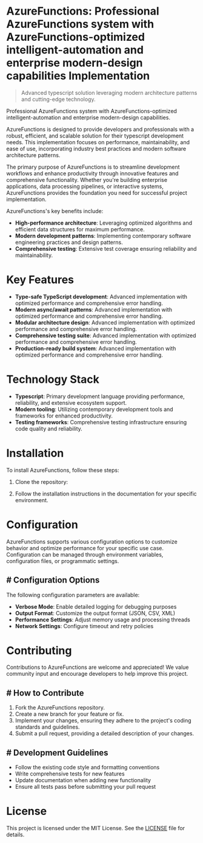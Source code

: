 <!-- fallback_AzureFunctions_20251001223940_69007 -->

# AzureFunctions: Professional AzureFunctions system with AzureFunctions-optimized intelligent-automation and enterprise modern-design capabilities Implementation
> Advanced typescript solution leveraging modern architecture patterns and cutting-edge technology.

Professional AzureFunctions system with AzureFunctions-optimized intelligent-automation and enterprise modern-design capabilities.

AzureFunctions is designed to provide developers and professionals with a robust, efficient, and scalable solution for their typescript development needs. This implementation focuses on performance, maintainability, and ease of use, incorporating industry best practices and modern software architecture patterns.

The primary purpose of AzureFunctions is to streamline development workflows and enhance productivity through innovative features and comprehensive functionality. Whether you're building enterprise applications, data processing pipelines, or interactive systems, AzureFunctions provides the foundation you need for successful project implementation.

AzureFunctions's key benefits include:

* **High-performance architecture**: Leveraging optimized algorithms and efficient data structures for maximum performance.
* **Modern development patterns**: Implementing contemporary software engineering practices and design patterns.
* **Comprehensive testing**: Extensive test coverage ensuring reliability and maintainability.

# Key Features

* **Type-safe TypeScript development**: Advanced implementation with optimized performance and comprehensive error handling.
* **Modern async/await patterns**: Advanced implementation with optimized performance and comprehensive error handling.
* **Modular architecture design**: Advanced implementation with optimized performance and comprehensive error handling.
* **Comprehensive testing suite**: Advanced implementation with optimized performance and comprehensive error handling.
* **Production-ready build system**: Advanced implementation with optimized performance and comprehensive error handling.

# Technology Stack

* **Typescript**: Primary development language providing performance, reliability, and extensive ecosystem support.
* **Modern tooling**: Utilizing contemporary development tools and frameworks for enhanced productivity.
* **Testing frameworks**: Comprehensive testing infrastructure ensuring code quality and reliability.

# Installation

To install AzureFunctions, follow these steps:

1. Clone the repository:


2. Follow the installation instructions in the documentation for your specific environment.

# Configuration

AzureFunctions supports various configuration options to customize behavior and optimize performance for your specific use case. Configuration can be managed through environment variables, configuration files, or programmatic settings.

## # Configuration Options

The following configuration parameters are available:

* **Verbose Mode**: Enable detailed logging for debugging purposes
* **Output Format**: Customize the output format (JSON, CSV, XML)
* **Performance Settings**: Adjust memory usage and processing threads
* **Network Settings**: Configure timeout and retry policies

# Contributing

Contributions to AzureFunctions are welcome and appreciated! We value community input and encourage developers to help improve this project.

## # How to Contribute

1. Fork the AzureFunctions repository.
2. Create a new branch for your feature or fix.
3. Implement your changes, ensuring they adhere to the project's coding standards and guidelines.
4. Submit a pull request, providing a detailed description of your changes.

## # Development Guidelines

* Follow the existing code style and formatting conventions
* Write comprehensive tests for new features
* Update documentation when adding new functionality
* Ensure all tests pass before submitting your pull request

# License

This project is licensed under the MIT License. See the [LICENSE](https://github.com/Willysc10/AzureFunctions/blob/main/LICENSE) file for details.
